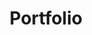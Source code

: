 ---
permalink: "/portfolio/"
title: "Portfolio"
layout: collection
collection: portfolio
entries_layout: grid
classes: wide
---